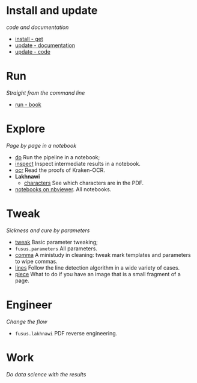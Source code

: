 # Install and update

*code and documentation*

* [install - get](https://among.github.io/fusus/fusus/about/install.html#get-the-software)
* [update - documentation](https://among.github.io/fusus/fusus/about/install.html#build-steps)
* [update - code](https://among.github.io/fusus/fusus/about/install.html#push-everything)

# Run 

*Straight from the command line*

* [run - book](https://among.github.io/fusus/fusus/about/run.html#book-in-batch)


# Explore

*Page by page in a notebook*

* [do](https://nbviewer.jupyter.org/github/among/fusus/blob/master/notebooks/example/do.ipynb)
  Run the pipeline in a notebook;
* [inspect](https://nbviewer.jupyter.org/github/among/fusus/blob/master/notebooks/example/inspect.ipynb)
  Inspect intermediate results in a notebook.
* [ocr](https://nbviewer.jupyter.org/github/among/fusus/blob/master/notebooks/example/ocr.ipynb)
  Read the proofs of Kraken-OCR.
* **Lakhnawi**
    * [characters](https://nbviewer.jupyter.org/github/among/fusus/blob/master/notebooks/FususAlHikam/Lakhnawi/status.ipynb)
      See which characters are in the PDF.
* [notebooks on nbviewer](https://nbviewer.jupyter.org/github/among/fusus/tree/master/notebooks/).
  All notebooks.


# Tweak

*Sickness and cure by parameters*

* [tweak](https://nbviewer.jupyter.org/github/among/fusus/blob/master/notebooks/example/tweak.ipynb)
  Basic parameter tweaking;
* `fusus.parameters`
  All parameters.
* [comma](https://nbviewer.jupyter.org/github/among/fusus/blob/master/notebooks/example/comma.ipynb)
  A ministudy in cleaning: tweak mark templates and parameters to wipe commas.
* [lines](https://nbviewer.jupyter.org/github/among/fusus/blob/master/notebooks/example/lines.ipynb)
  Follow the line detection algorithm in a wide variety of cases.
* [piece](https://nbviewer.jupyter.org/github/among/fusus/blob/master/notebooks/example/piece.ipynb)
  What to do if you have an image that is a small fragment of a page.


# Engineer

*Change the flow*

* `fusus.lakhnawi` 
  PDF reverse engineering.


# Work

*Do data science with the results*
